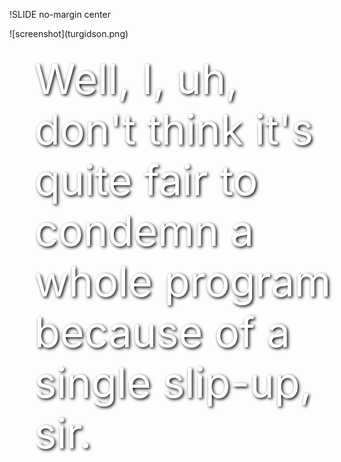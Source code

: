 
!SLIDE no-margin center
<div style="text-shadow: 2px 2px 5px black; filter: dropshadow(color=#ff00ff, offx=2, offy=2); position: absolute; color: white; text-align:left; float: left; width: 50%; font-size: 50pt; padding:40px">
 Well, I, uh, don't think it's quite fair to condemn a whole program because of a single slip-up, sir.
</div>
![screenshot](turgidson.png)
